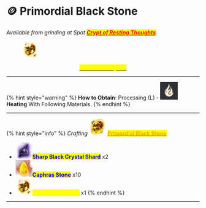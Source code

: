 # 🪙 Primordial Black Stone



_Available from grinding at Spot_ [_<mark style="color:red;">**Crypt of Resting Thoughts**</mark>_](../../grindspots/late-game/crypt-of-resting-thoughts.md)

<figure><img src="../../.gitbook/assets/image (273).png" alt=""><figcaption></figcaption></figure>

<p align="center"><a href="https://bdocodex.com/us/item/820935/"><mark style="color:yellow;"><strong>Primordial Crystal</strong></mark></a></p>

***

{% hint style="warning" %}
**How to Obtain**: Processing (L) - <img src="../../.gitbook/assets/QQ截图20221109033105.png" alt="" data-size="line"> **Heating** With Following Materials.
{% endhint %}

***



{% hint style="info" %}
_Crafting_ <img src="../../.gitbook/assets/image (275).png" alt="" data-size="line"> [<mark style="color:orange;">**Primordial Black Stone**</mark>](https://bdocodex.com/us/item/820934/)

* <img src="../../.gitbook/assets/image (276).png" alt="" data-size="line"><mark style="color:blue;">**Sharp Black Crystal Shard**</mark> x2
* <img src="../../.gitbook/assets/image (277).png" alt="" data-size="line"><mark style="color:blue;">**Caphras Stone**</mark> x10
* <img src="../../.gitbook/assets/image (278).png" alt="" data-size="line"><mark style="color:yellow;">**Primordial Crystal**</mark> x1
{% endhint %}

***
